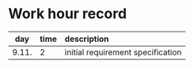 # Work hour record

| day   | time | description  |
| :----:|:-----| :-----|
| 9.11. |   2  | initial requirement specification |
